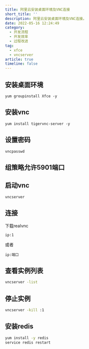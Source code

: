 ```yaml
---
title: 阿里云安装桌面环境及VNC连接
short_title: ''
description: 阿里云安装桌面环境及VNC连接。
date: 2022-05-16 12:24:49
category:
  - 开发流程
  - 开发效率
  - 过程改进
tag:
  - xfce
  - vncserver
article: true
timeline: false
---
```

## 安装桌面环境

```
yum groupinstall Xfce -y
```

## 安装vnc

```
yum install tigervnc-server -y
```

## 设置密码

```
vncpasswd
```

## 组策略允许5901端口

## 启动vnc

```
vncserver
```

## 连接

下载realvnc

```
ip:1
```

或者

```
ip:端口
```

## 查看实例列表

```bash
vncserver -list
```

## 停止实例

```bash
vncserver -kill :1
```

## 安装redis

```bash
yum install -y redis
service redis restart
```